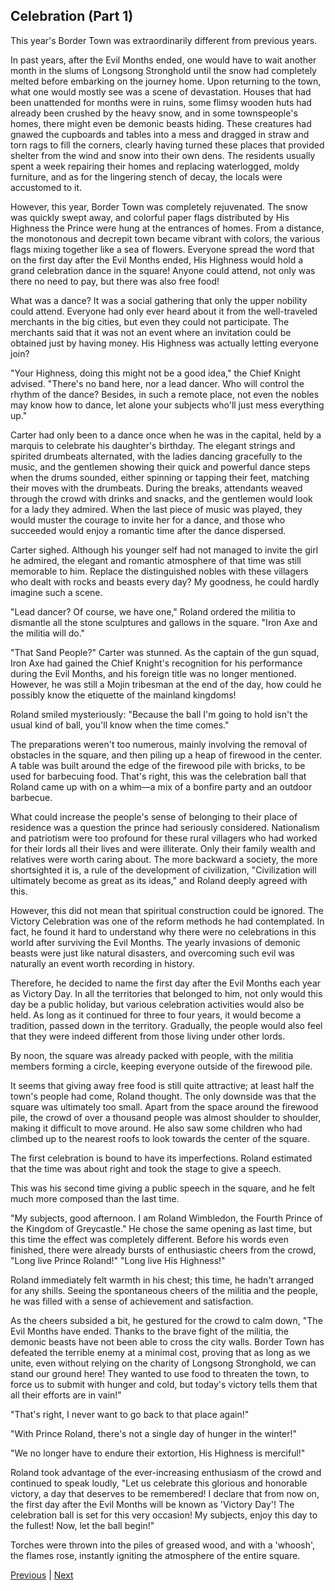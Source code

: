 ## Celebration (Part 1)
This year's Border Town was extraordinarily different from previous years.



In past years, after the Evil Months ended, one would have to wait another month in the slums of Longsong Stronghold until the snow had completely melted before embarking on the journey home. Upon returning to the town, what one would mostly see was a scene of devastation. Houses that had been unattended for months were in ruins, some flimsy wooden huts had already been crushed by the heavy snow, and in some townspeople's homes, there might even be demonic beasts hiding. These creatures had gnawed the cupboards and tables into a mess and dragged in straw and torn rags to fill the corners, clearly having turned these places that provided shelter from the wind and snow into their own dens. The residents usually spent a week repairing their homes and replacing waterlogged, moldy furniture, and as for the lingering stench of decay, the locals were accustomed to it.



However, this year, Border Town was completely rejuvenated. The snow was quickly swept away, and colorful paper flags distributed by His Highness the Prince were hung at the entrances of homes. From a distance, the monotonous and decrepit town became vibrant with colors, the various flags mixing together like a sea of flowers. Everyone spread the word that on the first day after the Evil Months ended, His Highness would hold a grand celebration dance in the square! Anyone could attend, not only was there no need to pay, but there was also free food!



What was a dance? It was a social gathering that only the upper nobility could attend. Everyone had only ever heard about it from the well-traveled merchants in the big cities, but even they could not participate. The merchants said that it was not an event where an invitation could be obtained just by having money. His Highness was actually letting everyone join?



"Your Highness, doing this might not be a good idea," the Chief Knight advised. "There's no band here, nor a lead dancer. Who will control the rhythm of the dance? Besides, in such a remote place, not even the nobles may know how to dance, let alone your subjects who'll just mess everything up."



Carter had only been to a dance once when he was in the capital, held by a marquis to celebrate his daughter's birthday. The elegant strings and spirited drumbeats alternated, with the ladies dancing gracefully to the music, and the gentlemen showing their quick and powerful dance steps when the drums sounded, either spinning or tapping their feet, matching their moves with the drumbeats. During the breaks, attendants weaved through the crowd with drinks and snacks, and the gentlemen would look for a lady they admired. When the last piece of music was played, they would muster the courage to invite her for a dance, and those who succeeded would enjoy a romantic time after the dance dispersed.



Carter sighed. Although his younger self had not managed to invite the girl he admired, the elegant and romantic atmosphere of that time was still memorable to him. Replace the distinguished nobles with these villagers who dealt with rocks and beasts every day? My goodness, he could hardly imagine such a scene.



"Lead dancer? Of course, we have one," Roland ordered the militia to dismantle all the stone sculptures and gallows in the square. "Iron Axe and the militia will do."



"That Sand People?" Carter was stunned. As the captain of the gun squad, Iron Axe had gained the Chief Knight's recognition for his performance during the Evil Months, and his foreign title was no longer mentioned. However, he was still a Mojin tribesman at the end of the day, how could he possibly know the etiquette of the mainland kingdoms!



Roland smiled mysteriously: "Because the ball I'm going to hold isn't the usual kind of ball, you'll know when the time comes."



The preparations weren't too numerous, mainly involving the removal of obstacles in the square, and then piling up a heap of firewood in the center. A table was built around the edge of the firewood pile with bricks, to be used for barbecuing food. That's right, this was the celebration ball that Roland came up with on a whim—a mix of a bonfire party and an outdoor barbecue.



What could increase the people's sense of belonging to their place of residence was a question the prince had seriously considered. Nationalism and patriotism were too profound for these rural villagers who had worked for their lords all their lives and were illiterate. Only their family wealth and relatives were worth caring about. The more backward a society, the more shortsighted it is, a rule of the development of civilization, "Civilization will ultimately become as great as its ideas," and Roland deeply agreed with this.



However, this did not mean that spiritual construction could be ignored. The Victory Celebration was one of the reform methods he had contemplated. In fact, he found it hard to understand why there were no celebrations in this world after surviving the Evil Months. The yearly invasions of demonic beasts were just like natural disasters, and overcoming such evil was naturally an event worth recording in history.



Therefore, he decided to name the first day after the Evil Months each year as Victory Day. In all the territories that belonged to him, not only would this day be a public holiday, but various celebration activities would also be held. As long as it continued for three to four years, it would become a tradition, passed down in the territory. Gradually, the people would also feel that they were indeed different from those living under other lords.



By noon, the square was already packed with people, with the militia members forming a circle, keeping everyone outside of the firewood pile.



It seems that giving away free food is still quite attractive; at least half the town's people had come, Roland thought. The only downside was that the square was ultimately too small. Apart from the space around the firewood pile, the crowd of over a thousand people was almost shoulder to shoulder, making it difficult to move around. He also saw some children who had climbed up to the nearest roofs to look towards the center of the square.



The first celebration is bound to have its imperfections. Roland estimated that the time was about right and took the stage to give a speech.



This was his second time giving a public speech in the square, and he felt much more composed than the last time.



"My subjects, good afternoon. I am Roland Wimbledon, the Fourth Prince of the Kingdom of Greycastle." He chose the same opening as last time, but this time the effect was completely different. Before his words even finished, there were already bursts of enthusiastic cheers from the crowd, "Long live Prince Roland!" "Long live His Highness!"



Roland immediately felt warmth in his chest; this time, he hadn't arranged for any shills. Seeing the spontaneous cheers of the militia and the people, he was filled with a sense of achievement and satisfaction.



As the cheers subsided a bit, he gestured for the crowd to calm down, "The Evil Months have ended. Thanks to the brave fight of the militia, the demonic beasts have not been able to cross the city walls. Border Town has defeated the terrible enemy at a minimal cost, proving that as long as we unite, even without relying on the charity of Longsong Stronghold, we can stand our ground here! They wanted to use food to threaten the town, to force us to submit with hunger and cold, but today's victory tells them that all their efforts are in vain!"



"That's right, I never want to go back to that place again!"



"With Prince Roland, there's not a single day of hunger in the winter!"



"We no longer have to endure their extortion, His Highness is merciful!"



Roland took advantage of the ever-increasing enthusiasm of the crowd and continued to speak loudly, "Let us celebrate this glorious and honorable victory, a day that deserves to be remembered! I declare that from now on, the first day after the Evil Months will be known as 'Victory Day'! The celebration ball is set for this very occasion! My subjects, enjoy this day to the fullest! Now, let the ball begin!"



Torches were thrown into the piles of greased wood, and with a 'whoosh', the flames rose, instantly igniting the atmosphere of the entire square.





[Previous](CH0088.md) | [Next](CH0090.md)
